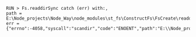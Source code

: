 
    RUN > Fs.readdirSync catch (err) with:,
    path = E:\Node_projects\Node_Way\node_modules\st_fs\ConstructFs\FsCreate\readdirSync\Examples\cleareeRR,
    err = {"errno":-4058,"syscall":"scandir","code":"ENOENT","path":"E:\\Node_projects\\Node_Way\\node_modules\\st_fs\\ConstructFs\\FsCreate\\readdirSync\\Examples\\cleareeRR"}
    
